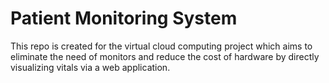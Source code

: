 # Patient Monitoring System
This repo is created for the virtual cloud computing project which aims to eliminate the need of monitors and reduce the cost of hardware by directly visualizing vitals via a web application.
